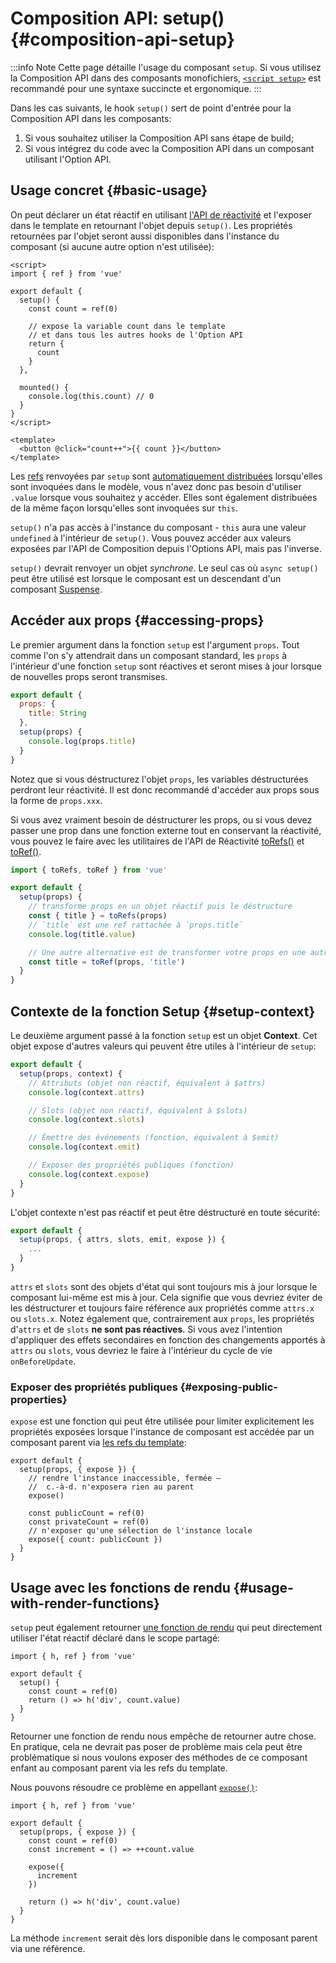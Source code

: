 # Composition API: setup() {#composition-api-setup}

:::info Note
Cette page détaille l'usage du composant `setup`. Si vous utilisez la Composition API dans des composants monofichiers, [`<script setup>`](/api/sfc-script-setup.html) est recommandé pour une syntaxe succincte et ergonomique.
:::

Dans les cas suivants, le hook `setup()` sert de point d'entrée pour la Composition API dans les composants:

1. Si vous souhaitez utiliser la Composition API sans étape de build;
2. Si vous intégrez du code avec la Composition API dans un composant utilisant l'Option API.

## Usage concret {#basic-usage}

On peut déclarer un état réactif en utilisant [l'API de réactivité](./reactivity-core.html) et l'exposer dans le template en retournant l'objet depuis `setup()`. Les propriétés retournées par l'objet seront aussi disponibles dans l'instance du composant (si aucune autre option n'est utilisée):

```vue
<script>
import { ref } from 'vue'

export default {
  setup() {
    const count = ref(0)

    // expose la variable count dans le template
    // et dans tous les autres hooks de l'Option API
    return {
      count
    }
  },

  mounted() {
    console.log(this.count) // 0
  }
}
</script>

<template>
  <button @click="count++">{{ count }}</button>
</template>
```

Les [refs](/api/reactivity-core.html#ref) renvoyées par `setup` sont [automatiquement distribuées](/guide/essentials/reactivity-fundamentals.html#deep-reactivity) lorsqu'elles sont invoquées dans le modèle, vous n'avez donc pas besoin d'utiliser `.value` lorsque vous souhaitez y accéder. Elles sont également distribuées de la même façon lorsqu'elles sont invoquées sur `this`.

`setup()` n'a pas accès à l'instance du composant - `this` aura une valeur `undefined` à l'intérieur de `setup()`. Vous pouvez accéder aux valeurs exposées par l'API de Composition depuis l'Options API, mais pas l'inverse.

`setup()` devrait renvoyer un objet _synchrone_. Le seul cas où `async setup()` peut être utilisé est lorsque le composant est un descendant d'un composant [Suspense](../guide/built-ins/suspense.html).

## Accéder aux props {#accessing-props}

Le premier argument dans la fonction `setup` est l'argument `props`. Tout comme l'on s'y attendrait dans un composant standard, les `props` à l'intérieur d'une fonction `setup` sont réactives et seront mises à jour lorsque de nouvelles props seront transmises.

```js
export default {
  props: {
    title: String
  },
  setup(props) {
    console.log(props.title)
  }
}
```

Notez que si vous déstructurez l'objet `props`, les variables déstructurées perdront leur réactivité. Il est donc recommandé d'accéder aux props sous la forme de `props.xxx`.

Si vous avez vraiment besoin de déstructurer les props, ou si vous devez passer une prop dans une fonction externe tout en conservant la réactivité, vous pouvez le faire avec les utilitaires de l'API de Réactivité [toRefs()](./reactivity-utilities.html#torefs) et [toRef()](/api/reactivity-utilities.html#toref).

```js
import { toRefs, toRef } from 'vue'

export default {
  setup(props) {
    // transforme props en un objet réactif puis le déstructure
    const { title } = toRefs(props)
    // `title` est une ref rattachée à `props.title` 
    console.log(title.value)

    // Une autre alternative est de transformer votre props en une autre ref
    const title = toRef(props, 'title')
  }
}
```

## Contexte de la fonction Setup {#setup-context}

Le deuxième argument passé à la fonction `setup` est un objet **Context**. Cet objet expose d'autres valeurs qui peuvent être utiles à l'intérieur de `setup`:

```js
export default {
  setup(props, context) {
    // Attributs (objet non réactif, équivalent à $attrs)
    console.log(context.attrs)

    // Slots (objet non réactif, équivalent à $slots)
    console.log(context.slots)

    // Émettre des événements (fonction, équivalent à $emit)
    console.log(context.emit)

    // Exposer des propriétés publiques (fonction)
    console.log(context.expose)
  }
}
```

L'objet contexte n'est pas réactif et peut être déstructuré en toute sécurité:


```js
export default {
  setup(props, { attrs, slots, emit, expose }) {
    ...
  }
}
```

`attrs` et `slots` sont des objets d'état qui sont toujours mis à jour lorsque le composant lui-même est mis à jour. Cela signifie que vous devriez éviter de les déstructurer et toujours faire référence aux propriétés comme `attrs.x` ou `slots.x`. Notez également que, contrairement aux `props`, les propriétés d'`attrs` et de `slots` **ne sont pas réactives**. Si vous avez l'intention d'appliquer des effets secondaires en fonction des changements apportés à `attrs` ou `slots`, vous devriez le faire à l'intérieur du cycle de vie `onBeforeUpdate`.

### Exposer des propriétés publiques {#exposing-public-properties}

`expose` est une fonction qui peut être utilisée pour limiter explicitement les propriétés exposées lorsque l'instance de composant est accédée par un composant parent via [les refs du template](/guide/essentials/template-refs.html#ref-on-component):

```js{5,10}
export default {
  setup(props, { expose }) {
    // rendre l'instance inaccessible, fermée —
    //  c.-à-d. n'exposera rien au parent
    expose()

    const publicCount = ref(0)
    const privateCount = ref(0)
    // n'exposer qu'une sélection de l'instance locale
    expose({ count: publicCount })
  }
}
```

## Usage avec les fonctions de rendu {#usage-with-render-functions}

`setup` peut également retourner [une fonction de rendu](/guide/extras/render-function.html) qui peut directement utiliser l'état réactif déclaré dans le scope partagé:

```js{6}
import { h, ref } from 'vue'

export default {
  setup() {
    const count = ref(0)
    return () => h('div', count.value)
  }
}
```

Retourner une fonction de rendu nous empêche de retourner autre chose. En pratique, cela ne devrait pas poser de problème mais cela peut être problématique si nous voulons exposer des méthodes de ce composant enfant au composant parent via les refs du template.

Nous pouvons résoudre ce problème en appellant [`expose()`](#exposing-public-properties):

```js{8-10}
import { h, ref } from 'vue'

export default {
  setup(props, { expose }) {
    const count = ref(0)
    const increment = () => ++count.value

    expose({
      increment
    })

    return () => h('div', count.value)
  }
}
```

La méthode `increment` serait dès lors disponible dans le composant parent via une référence.
